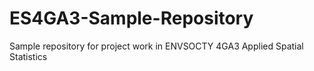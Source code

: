 # ES4GA3-Sample-Repository
Sample repository for project work in ENVSOCTY 4GA3 Applied Spatial Statistics

